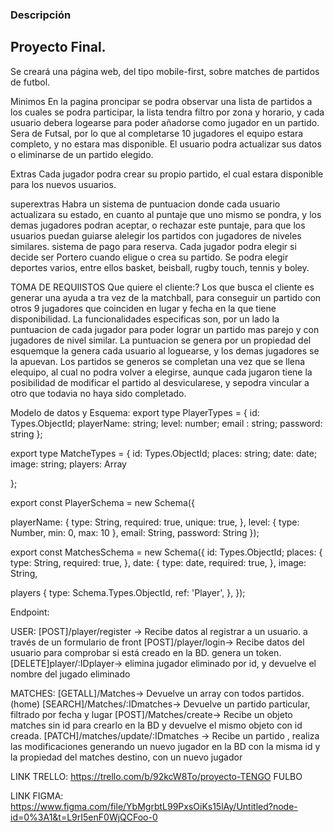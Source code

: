 ### Descripción

## Proyecto Final.

Se creará una página web, del tipo mobile-first, sobre matches de partidos de futbol.

Minimos
En la pagina proncipar se podra observar una lista de partidos a los cuales se podra participar, la lista tendra filtro por zona y horario, y cada usuario debera logearse para poder añadorse como jugador en un partido. Sera de Futsal, por lo que al completarse 10 jugadores el equipo estara completo, y no estara mas disponible. El usuario podra actualizar sus datos o eliminarse de un partido elegido.

Extras
Cada jugador podra crear su propio partido, el cual estara disponible para los nuevos usuarios.

superextras
Habra un sistema de puntuacion donde cada usuario actualizara su estado, en cuanto al puntaje que uno mismo se pondra, y los demas jugadores podran aceptar, o rechazar este puntaje, para que los usuarios puedan guiarse alelegir los partidos con jugadores de niveles similares. sistema de pago para reserva. Cada jugador podra elegir si decide ser Portero cuando eligue o crea su partido. Se podra elegir deportes varios, entre ellos basket, beisball, rugby touch, tennis y boley.

TOMA DE REQUIISTOS Que quiere el cliente:? Los que busca el cliente es generar una ayuda a tra vez de la matchball, para conseguir un partido con otros 9 jugadores que coinciden en lugar y fecha en la que tiene disponibilidad. La funcionalidades especificas son, por un lado la puntuacion de cada jugador para poder lograr un partido mas parejo y con jugadores de nivel similar. La puntuacion se genera por un propiedad del esquemque la genera cada usuario al loguearse, y los demas jugadores se la apuevan. Los partidos se generos se completan una vez que se llena elequipo, al cual no podra volver a elegirse, aunque cada jugaron tiene la posibilidad de modificar el partido al desvicularese, y sepodra vincular a otro que todavia no haya sido completado.

Modelo de datos y Esquema: export type PlayerTypes = { id: Types.ObjectId; playerName: string; level: number; email : string; password: string };

export type MatcheTypes = { id: Types.ObjectId; places: string; date: date; image: string; players: Array

};

export const PlayerSchema = new Schema({

playerName: { type: String, required: true, unique: true, }, level: { type: Number, min: 0, max: 10 }, email: String, password: String });

export const MatchesSchema = new Schema({ id: Types.ObjectId; places: { type: String, required: true, }, date: { type: date, required: true, }, image: String,

players { type: Schema.Types.ObjectId, ref: 'Player', }, });

Endpoint:

USER: [POST]/player/register → Recibe datos al registrar a un usuario. a través de un formulario de front [POST]/player/login→ Recibe datos del usuario para comprobar si está creado en la BD. genera un token. [DELETE]player/:IDplayer→ elimina jugador eliminado por id, y devuelve el nombre del jugado eliminado

MATCHES: [GETALL]/Matches→ Devuelve un array con todos partidos.(home) [SEARCH]/Matches/:IDmatches→ Devuelve un partido particular, filtrado por fecha y lugar [POST]/Matches/create→ Recibe un objeto matches sin id para crearlo en la BD y devuelve el mismo objeto con id creada. [PATCH]/matches/update/:IDmatches → Recibe un partido , realiza las modificaciones generando un nuevo jugador en la BD con la misma id y la propiedad del matches destino, con un nuevo jugador

LINK TRELLO: https://trello.com/b/92kcW8To/proyecto-TENGO FULBO

LINK FIGMA: https://www.figma.com/file/YbMgrbtL99PxsOiKs15lAy/Untitled?node-id=0%3A1&t=L9rI5enF0WjQCFoo-0
